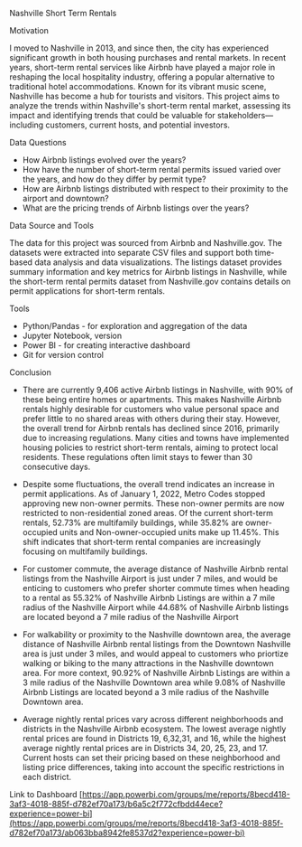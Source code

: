 Nashville Short Term Rentals

Motivation

I moved to Nashville in 2013, and since then, the city has experienced significant growth in both housing purchases and rental markets. In recent years, short-term rental services like Airbnb have played a major role in reshaping the local hospitality industry, offering a popular alternative to traditional hotel accommodations. Known for its vibrant music scene, Nashville has become a hub for tourists and visitors. This project aims to analyze the trends within Nashville's short-term rental market, assessing its impact and identifying trends that could be valuable for stakeholders—including customers, current hosts, and potential investors.

Data Questions 

* How Airbnb listings evolved over the years?
* How have the number of short-term rental permits issued varied over the years, and how do they differ by permit type?
* How are Airbnb listings distributed with respect to their proximity to the airport and downtown? 
* What are the pricing trends of Airbnb listings over the years?



Data Source and Tools

The data for this project was sourced from Airbnb and Nashville.gov. The datasets were extracted into separate CSV files and support both time-based data analysis and data visualizations. The listings dataset provides summary information and key metrics for Airbnb listings in Nashville, while the short-term rental permits dataset from Nashville.gov contains details on permit applications for short-term rentals.

Tools

* Python/Pandas - for exploration and aggregation of the data
* Jupyter Notebook, version
* Power BI - for creating interactive dashboard
* Git for version control

Conclusion

* There are currently 9,406 active Airbnb listings in Nashville, with 90% of these being entire homes or apartments. This makes Nashville Airbnb rentals highly desirable for customers who value personal space and prefer little to no shared areas with others during their stay. However, the overall trend for Airbnb rentals has declined since 2016, primarily due to increasing regulations. Many cities and towns have implemented housing policies to restrict short-term rentals, aiming to protect local residents. These regulations often limit stays to fewer than 30 consecutive days.
   
* Despite some fluctuations, the overall trend indicates an increase in permit applications. As of January 1, 2022, Metro Codes stopped approving new non-owner permits. These non-owner permits are now restricted to non-residential zoned areas. Of the current short-term rentals, 52.73% are multifamily buildings, while 35.82% are owner-occupied units and Non-owner-occupied units make up 11.45%. This shift indicates that short-term rental companies are increasingly focusing on multifamily buildings.

* For customer commute, the average distance of Nashville Airbnb rental listings from the Nashville Airport is just under 7 miles, and would be enticing to customers who prefer shorter commute times when heading to a rental as 55.32% of Nashville Airbnb Listings are within a 7 mile radius of the Nashville Airport while 44.68% of Nashville Airbnb listings are located beyond a 7 mile radius of the Nashville Airport

* For walkability or proximity to the Nashville downtown area, the average distance of Nashville Airbnb rental listings from the Downtown Nashville area is just under 3 miles, and would appeal to customers who priortize walking or biking to the many attractions in the Nashville downtown area. For more context, 90.92% of Nashville Airbnb Listings are within a 3 mile radius of the Nashville Downtown area while 9.08% of Nashville Airbnb Listings are located beyond a 3 mile radius of the Nashville Downtown area.

* Average nightly rental prices vary across different neighborhoods and districts in the Nashville Airbnb ecosystem. The lowest average nightly rental prices are found in Districts 19, 6,32,31, and 16, while the highest average nightly rental prices are in Districts 34, 20, 25, 23, and 17. Current hosts can set their pricing based on these neighborhood and listing price differences, taking into account the specific restrictions in each district.

Link to Dashboard
[https://app.powerbi.com/groups/me/reports/8becd418-3af3-4018-885f-d782ef70a173/b6a5c2f772cfbdd44ece?experience=power-bi](https://app.powerbi.com/groups/me/reports/8becd418-3af3-4018-885f-d782ef70a173/ab063bba8942fe8537d2?experience=power-bi)
